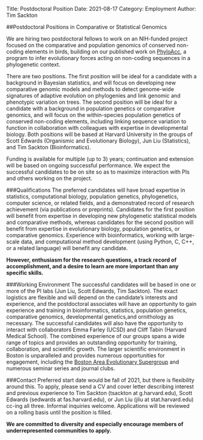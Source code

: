 Title: Postdoctoral Position
Date: 2021-08-17
Category: Employment
Author: Tim Sackton

##Postdoctoral Positions in Comparative or Statistical Genomics

We are hiring two postdoctoral fellows to work on an NIH-funded project focused on the comparative and population genomics of conserved non-coding elements in birds, building on our published work on [PhyloAcc](https://doi.org/10.1093/molbev/msz049), a program to infer evolutionary forces acting on non-coding sequences in a phylogenetic context.

There are two positions. The first position will be ideal for a candidate with a background in Bayesian statistics, and will focus on developing new comparative genomic models and methods to detect genome-wide signatures of adaptive evolution on phylogenies and link genomic and phenotypic variation on trees. The second position will be ideal for a candidate with a background in population genetics or comparative genomics, and will focus on the within-species population genetics of conserved non-coding elements, including linking sequence variation to function in collaboration with colleagues with expertise in developmental biology. Both positions will be based at Harvard University in the groups of Scott Edwards (Organismic and Evolutionary Biology), Jun Liu (Statistics), and Tim Sackton (Bioinformatics).

Funding is available for multiple (up to 3) years; continuation and extension will be based on ongoing successful performance. We expect the successful candidates to be on site so as to maximize interaction with PIs and others working on the project.


###Qualifications
The preferred candidates will have broad expertise in statistics, computational biology, population genetics, phylogenetics, computer science, or related fields, and a demonstrated record of research achievement (via publications or preprints). Candidates for the first position will benefit from expertise in developing new phylogenetic statistical models and comparative methods, whereas candidates for the second position will benefit from expertise in evolutionary biology, population genetics, or comparative genomics. Experience with bioinformatics, working with large-scale data, and computational method development (using Python, C, C++, or a related language) will benefit any candidate.  

**However, enthusiasm for the research questions, a track record of accomplishment, and a desire to learn are more important than any specific skills.**

###Working Environment
The successful candidates will be based in one or more of the PI labs (Jun Liu, Scott Edwards, Tim Sackton). The exact logistics are flexible and will depend on the candidate’s interests and experience, and the postdoctoral associates will have an opportunity to gain experience and training in bioinformatics, statistics, population genetics, comparative genomics, developmental genetics,and ornithology as necessary. The successful candidates will also have the opportunity to interact with collaborators Emma Farley (UCSD) and Cliff Tabin (Harvard Medical School). The combined experience of our groups spans a wide range of topics and provides an outstanding opportunity for training, collaboration, and scientific growth. The larger scientific environment in Boston is unparalleled and provides numerous opportunities for engagement, including the [Boston Area Evolutionary Supergroup](https://evogen.hms.harvard.edu) and numerous seminar series and journal clubs.

###Contact
Preferred start date would be fall of 2021, but there is flexibility around this. To apply, please send a CV and cover letter describing interest and previous experience to Tim Sackton (tsackton at g.harvard.edu), Scott Edwards (sedwards at fas.harvard.edu), or Jun Liu (jliu at stat.harvard.edu) cc-ing all three. Informal inquiries welcome. Applications will be reviewed on a rolling basis until the position is filled.

**We are committed to diversity and especially encourage members of underrepresented communities to apply.**
